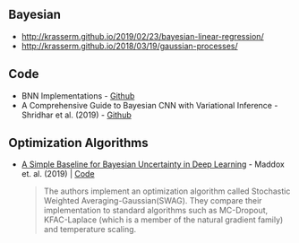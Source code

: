 

## Bayesian

* http://krasserm.github.io/2019/02/23/bayesian-linear-regression/
* http://krasserm.github.io/2018/03/19/gaussian-processes/


## Code

* BNN Implementations - [Github](https://github.com/JavierAntoran/Bayesian-Neural-Networks)
* A Comprehensive Guide to Bayesian CNN with Variational Inference - Shridhar et al. (2019) - [Github](https://github.com/kumar-shridhar/PyTorch-BayesianCNN)

## Optimization Algorithms

* [A Simple Baseline for Bayesian Uncertainty in Deep Learning](https://arxiv.org/abs/1902.02476) - Maddox et. al. (2019) | [Code](https://github.com/wjmaddox/swa_gaussian)
  > The authors implement an optimization algorithm called Stochastic Weighted Averaging-Gaussian(SWAG). They compare their implementation to standard algorithms such as MC-Dropout, KFAC-Laplace (which is a member of the natural gradient family) and temperature scaling.